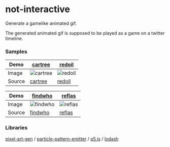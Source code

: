 not-interactive
======================
Generate a gamelike animated gif.

The generated animated gif is supposed to be played as a game on a twitter timeline.

### Samples

Demo | [cartree](https://abagames.github.io/not-interactive/samples/index.html?cartree) | [redoil](https://abagames.github.io/not-interactive/samples/index.html?redoil)
--- | --- | ---
Image | ![cartree](https://abagames.github.io/not-interactive/samples/cartree.gif) | ![redoil](https://abagames.github.io/not-interactive/samples/redoil.gif)
Source | [cartree](https://github.com/abagames/not-interactive/blob/master/src/samples/cartree.ts) | [redoil](https://github.com/abagames/not-interactive/blob/master/src/samples/redoil.ts)

Demo | [findwho](https://abagames.github.io/not-interactive/samples/?findwho) | [reflas](https://abagames.github.io/not-interactive/samples/index.html?reflas)
--- | --- | ---
Image | ![findwho](https://abagames.github.io/not-interactive/samples/findwho.gif) | ![reflas](https://abagames.github.io/not-interactive/samples/reflas.gif)
Source | [findwho](https://github.com/abagames/not-interactive/blob/master/src/samples/findwho.ts) | [reflas](https://github.com/abagames/not-interactive/blob/master/src/samples/reflas.ts)

### Libraries

[pixel-art-gen](https://github.com/abagames/pixel-art-gen) /
[particle-pattern-emitter](https://github.com/abagames/particle-pattern-emitter) /
[p5.js](https://p5js.org/) /
[lodash](https://lodash.com/)
